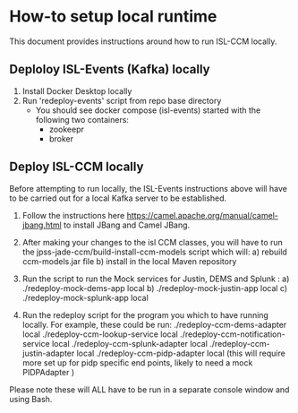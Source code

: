 # How-to setup local runtime

This document provides instructions around how to run ISL-CCM locally.

## Deploloy ISL-Events (Kafka) locally

1. Install Docker Desktop locally
2. Run 'redeploy-events' script from repo base directory
    - You should see docker compose (isl-events) started with the following two containers:
        - zookeepr
        - broker

## Deploy ISL-CCM locally
Before attempting to run locally, the ISL-Events instructions above will have to be carried out for a local Kafka server to be established. 

1. Follow the instructions here https://camel.apache.org/manual/camel-jbang.html to install JBang and Camel JBang.

2. After making your changes to the isl CCM classes, you will have to run the jpss-jade-ccm/build-install-ccm-models script which will:
    a) rebuild ccm-models.jar file
    b) install in the local Maven repository

3. Run the script to run the Mock services for Justin, DEMS and Splunk : 
    a) ./redeploy-mock-dems-app local
    b) ./redeploy-mock-justin-app local
    c) ./redeploy-mock-splunk-app local

4. Run the redeploy script for the program you which to have running locally. For example, these could be run: 
./redeploy-ccm-dems-adapter local
./redeploy-ccm-lookup-service local
./redeploy-ccm-notification-service local
./redeploy-ccm-splunk-adapter local
./redeploy-ccm-justin-adapter local
./redeploy-ccm-pidp-adapter local (this will require more set up for pidp specific end points, likely to need a mock PIDPAdapter )


Please note these will ALL have to be run in a separate console window and using Bash. 

